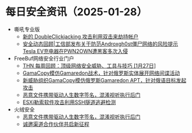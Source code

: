 # 每日安全资讯（2025-01-28）

- 嘶吼专业版
  - [新的 DoubleClickjacking 攻击利用双击来劫持帐户](https://mp.weixin.qq.com/s?__biz=MzI0MDY1MDU4MQ==&mid=2247580993&idx=1&sn=9cef8f9e885411deefa3dd1718756bec&chksm=e9146d7bde63e46d6f0696852e5e5dc1ea9b2c6006db56346d548914ef0d50494db9f8fafe58&scene=58&subscene=0#rd)
  - [安全动态回顾|工信部发布关于防范Androxgh0st僵尸网络的风险提示 Tesla EV充电器在PWN2OWN遭黑客多次入侵](https://mp.weixin.qq.com/s?__biz=MzI0MDY1MDU4MQ==&mid=2247580993&idx=2&sn=790649df6d58dba77660759df720c892&chksm=e9146d7bde63e46d5df8acb5d88a467ae8534a921ea900181bdacf12e66a11088693b337bd86&scene=58&subscene=0#rd)
- FreeBuf网络安全行业门户
  - [THN 每周回顾：顶级网络安全威胁、工具与技巧 [1月27日]](https://www.freebuf.com/vuls/420917.html)
  - [GamaCopy模仿Gamaredon战术，针对俄罗斯实体展开网络间谍活动](https://www.freebuf.com/articles/network/420909.html)
  - [新威胁组织GamaCopy模仿俄罗斯Gamaredon APT，针对俄语目标发起攻击](https://www.freebuf.com/articles/endpoint/420915.html)
  - [恶意文件携带驱动人生数字签名，混淆视听执行后门](https://www.freebuf.com/news/420885.html)
  - [ESXi勒索软件攻击利用SSH隧道逃避检测](https://www.freebuf.com/articles/es/420911.html)
- 火绒安全
  - [恶意文件携带驱动人生数字签名，混淆视听执行后门](https://mp.weixin.qq.com/s?__biz=MzI3NjYzMDM1Mg==&mid=2247522002&idx=1&sn=873e1bfdf5c988f9b559733786cfa7ce&chksm=eb7048eddc07c1fb7225e466c76efcdf6e6a1c2632bf3cd10068ebec8ac9c6675090f5f94a2b&scene=58&subscene=0#rd)
  - [诚邀渠道合作伙伴共启新征程](https://mp.weixin.qq.com/s?__biz=MzI3NjYzMDM1Mg==&mid=2247522002&idx=2&sn=c4d71fab7b6251cbfc896cacdff28134&chksm=eb7048eddc07c1fb82edefd16f8fb8288c55cb69ce8473939c2d858863e391e6d043a3bb7f89&scene=58&subscene=0#rd)
